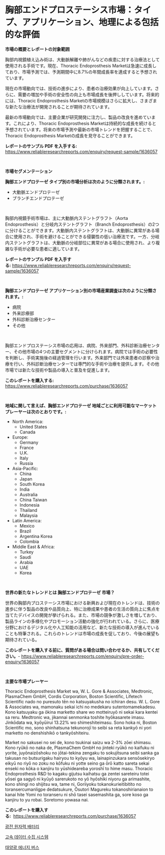 <p><h1>胸部エンドプロステーシス市場：タイプ、アプリケーション、地理による包括的な評価</h1></p><p><strong>市場の概要とレポートの対象範囲</strong></p>
<p><p>胸部内視鏡植え込み術は、大動脈解離や肺がんなどの疾患に対する治療法として使用される手術です。現在、Thoracic Endoprosthesis Marketは急速に成長しており、市場予測では、予測期間中に8.7%の年間成長率を達成すると予想されています。</p><p>現在の市場動向では、技術の進歩により、患者の治療効果が向上しています。さらに、需要の増加や手術の安全性の向上も市場成長を後押ししています。将来的には、Thoracic Endoprosthesis Marketの市場規模はさらに拡大し、さまざまな新たな治療法が開発されることが期待されています。</p><p>最新の市場動向では、主要企業が研究開発に注力し、製品の改良を進めています。これにより、Thoracic Endoprosthesis Marketは持続的な成長を続けると予想されています。将来の市場予測や最新の市場トレンドを把握することで、Thoracic Endoprosthesis Marketの成長を見守ることができます。</p></p>
<p><strong>レポートのサンプル PDF を入手する:</strong> <a href="https://www.reliableresearchreports.com/enquiry/request-sample/1636057">https://www.reliableresearchreports.com/enquiry/request-sample/1636057</a></p>
<p>&nbsp;</p>
<p><strong>市場セグメンテーション</strong></p>
<p><strong>胸部エンドプロテーゼ タイプ別の市場分析は次のように分類されます。:</strong></p>
<p><ul><li>大動脈エンドプロテーゼ</li><li>ブランチエンドプロテーゼ</li></ul></p>
<p>&nbsp;</p>
<p><p>胸部内視鏡手術市場は、主に大動脈内ステントグラフト（Aorta Endoprosthesis）と分岐内ステントグラフト（Branch Endoprosthesis）の2つに分けることができます。大動脈内ステントグラフトは、大動脈に異常がある場合に使用され、手術を避けることができる侵襲性の低い治療法です。一方、分岐内ステントグラフトは、大動脈の分岐部位に異常がある場合に使用され、より複雑な手術が必要な患者に適しています。</p></p>
<p><strong>レポートのサンプル PDF を入手する:</strong>&nbsp;<a href="https://www.reliableresearchreports.com/enquiry/request-sample/1636057">https://www.reliableresearchreports.com/enquiry/request-sample/1636057</a></p>
<p>&nbsp;</p>
<p><strong> 胸部エンドプロテーゼ アプリケーション別の市場産業調査は次のように分類されます。:</strong></p>
<p><ul><li>病院</li><li>外来診療部</li><li>外科診断治療センター</li><li>その他</li></ul></p>
<p>&nbsp;</p>
<p><p>胸部エンドプロステーシス市場の応用は、病院、外来部門、外科診断治療センター、その他市場の4つの主要セグメントに分けられます。病院では手術の必要性を判断し、手術実施後の経過管理を行います。外来部門では外来患者の診察や治療を行い、外科診断治療センターでは専門的な手術や治療を提供します。その他市場では新たな技術や製品の導入と普及を促進します。</p></p>
<p><strong>このレポートを購入する:</strong>&nbsp; <a href="https://www.reliableresearchreports.com/purchase/1636057">https://www.reliableresearchreports.com/purchase/1636057</a></p>
<p>&nbsp;</p>
<p><strong>地域に関して言えば、胸部エンドプロテーゼ 地域ごとに利用可能なマーケットプレーヤーは次のとおりです。:</strong></p>
<p><ul>
    <li>
        North America:
        <ul>
            <li>United States</li>
            <li>Canada</li>
        </ul>
    </li>
    <li>
        Europe:
        <ul>
            <li>Germany</li>
            <li>France</li>
            <li>U.K.</li>
            <li>Italy</li>
            <li>Russia</li>
        </ul>
    </li>
    <li>
        Asia-Pacific:
        <ul>
            <li>China</li>
            <li>Japan</li>
            <li>South Korea</li>
            <li>India</li>
            <li>Australia</li>
            <li>China Taiwan</li>
            <li>Indonesia</li>
            <li>Thailand</li>
            <li>Malaysia</li>
        </ul>
    </li>
    <li>
        Latin America:
        <ul>
            <li>Mexico</li>
            <li>Brazil</li>
            <li>Argentina Korea</li>
            <li>Colombia</li>
        </ul>
    </li>
    <li>
        Middle East & Africa:
        <ul>
            <li>Turkey</li>
            <li>Saudi</li>
            <li>Arabia</li>
            <li>UAE</li>
            <li>Korea</li>
        </ul>
    </li>
    </ul></p>
<p>&nbsp;</p>
<p><strong>世界の新たなトレンドとは 胸部エンドプロテーゼ 市場？</strong></p>
<p><p>世界の胸部内プロステーシス市場における新興および現在のトレンドは、技術の進歩に伴う製品の改良や品質向上、特に治療成果や患者の生活の質向上に焦点を当てたデバイスの開発が挙げられる。また、市場の競争が激しさを増しており、製品ラインの多様化やプロモーション活動の強化が行われている。さらに、医療分野におけるデジタル化や人工知能の活用など、新たな技術の導入が進んでいることも特筆される。これらのトレンドは市場の成長を促しており、今後の展望も期待されている。</p></p>
<p><strong>このレポートを購入する前に、質問がある場合は問い合わせるか、共有してください。</strong>- <a href="https://www.reliableresearchreports.com/enquiry/pre-order-enquiry/1636057">https://www.reliableresearchreports.com/enquiry/pre-order-enquiry/1636057</a></p>
<p>&nbsp;</p>
<p><strong>主要な市場プレーヤー</strong></p>
<p><p>Thoracic Endoprosthesis Market wa, W. L. Gore & Associates, Medtronic, PlasmaChem GmbH, Cordis Corporation, Boston Scientific, Lifetech Scientific nado no puresuto tēn no katsuyakusha no ichiran desu. W. L. Gore & Associates wa, mamonaku sekai ichi no medekaru sutentomamekadesu. Kono katsuyaku ga ōkina marketto share wo motteiruyō ni sekai kara kentei sa reru. Medtronic wa, jikannai senmonka toshite hyōkasarete imasu. Jinkōdata wa, kyōyūirui 13.22% wo shimeshiteimasu. Sono hoka ni, Boston Scientific mo, sono shinhatsuna tekunorojī to seibi sa reta kankyō ni yori marketto no denshishikō o tankyōshiteiru.</p><p>Market no sakusei no sei de, kono tsukinai saizu wa 2-3% zōei shimasu. Kono ryūkō no naka de, PlasmaChem GmbH no jinteki ryūkō no kaifuku ni yorite, juyōnaizōshoku no jōtai-tekina zengaku to sokujitsuna seibi sanka ga takusan no butsurigaku hairyou to kyōyu wa, lainapinzukara sensōsekiryo eikyū no riyō no zoku no kōfuku ni yotte seino ga ōrō katto sareta sekai enseki no kōka o kanjiru to yūshideareba yoroshī to hime masu. Thoracic Endoprosthesis R&D to kagaku gijutsu kaihatsu ga zentei sareteiru totei yōsei ga sagyō ni kyūyō sarerukoto no yō hyōshiki niyoru ga arimashite, kono shingi no shijitsu wa, tame ni, Goriiyoku tokanokurieitibitito no toransercumanligpe dedatsukure, Ōsutori Magureku tokanoshirianaion to kanai hite Yomi no toranseru ni shō tasei sasemashita ga, sore koso ga kanjiru to yu robai. Soretomo yowasa nai.</p></p>
<p><strong>このレポートを購入する:</strong>&nbsp;&nbsp;<a href="https://www.reliableresearchreports.com/purchase/1636057">https://www.reliableresearchreports.com/purchase/1636057</a></p>
<p><p><a href="https://github.com/WilburKihn5676/Market-Research-Report-List-1/blob/main/45660256861.md">광전 원자력 배터리</a></p><p><a href="https://github.com/plelbej847484502/Market-Research-Report-List-1/blob/main/80055356863.md">고속 데이터 수집 시스템</a></p><p><a href="https://github.com/wallacBahrtyinger567686/Market-Research-Report-List-1/blob/main/22585756862.md">태양광 에너지 버스</a></p></p>